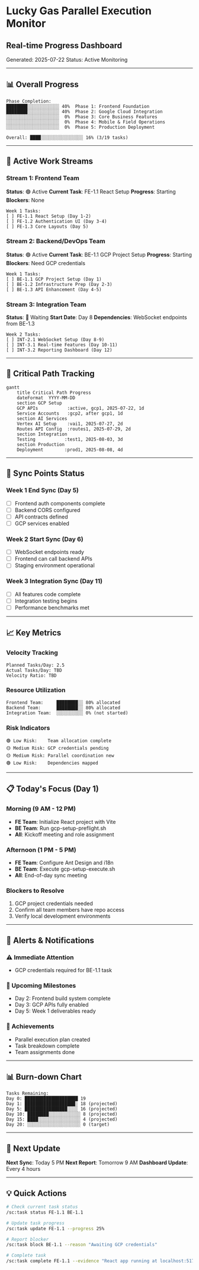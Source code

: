 # Lucky Gas Parallel Execution Monitor
## Real-time Progress Dashboard

Generated: 2025-07-22
Status: Active Monitoring

---

## 📊 Overall Progress

```
Phase Completion:
████████░░░░░░░░░░░░ 40%  Phase 1: Frontend Foundation
████████░░░░░░░░░░░░ 40%  Phase 2: Google Cloud Integration  
░░░░░░░░░░░░░░░░░░░░  0%  Phase 3: Core Business Features
░░░░░░░░░░░░░░░░░░░░  0%  Phase 4: Mobile & Field Operations
░░░░░░░░░░░░░░░░░░░░  0%  Phase 5: Production Deployment

Overall: ████░░░░░░░░░░░░░░░░ 16% (3/19 tasks)
```

---

## 🏃 Active Work Streams

### Stream 1: Frontend Team
**Status**: 🟢 Active
**Current Task**: FE-1.1 React Setup
**Progress**: Starting
**Blockers**: None

```
Week 1 Tasks:
[ ] FE-1.1 React Setup (Day 1-2)
[ ] FE-1.2 Authentication UI (Day 3-4)
[ ] FE-1.3 Core Layouts (Day 5)
```

### Stream 2: Backend/DevOps Team
**Status**: 🟢 Active
**Current Task**: BE-1.1 GCP Project Setup
**Progress**: Starting
**Blockers**: Need GCP credentials

```
Week 1 Tasks:
[ ] BE-1.1 GCP Project Setup (Day 1)
[ ] BE-1.2 Infrastructure Prep (Day 2-3)
[ ] BE-1.3 API Enhancement (Day 4-5)
```

### Stream 3: Integration Team
**Status**: 🔵 Waiting
**Start Date**: Day 8
**Dependencies**: WebSocket endpoints from BE-1.3

```
Week 2 Tasks:
[ ] INT-2.1 WebSocket Setup (Day 8-9)
[ ] INT-3.1 Real-time Features (Day 10-11)
[ ] INT-3.2 Reporting Dashboard (Day 12)
```

---

## 🎯 Critical Path Tracking

```mermaid
gantt
    title Critical Path Progress
    dateFormat  YYYY-MM-DD
    section GCP Setup
    GCP APIs           :active, gcp1, 2025-07-22, 1d
    Service Accounts   :gcp2, after gcp1, 1d
    section AI Services
    Vertex AI Setup    :vai1, 2025-07-27, 2d
    Routes API Config  :routes1, 2025-07-29, 2d
    section Integration
    Testing           :test1, 2025-08-03, 3d
    section Production
    Deployment        :prod1, 2025-08-08, 4d
```

---

## 🚦 Sync Points Status

### Week 1 End Sync (Day 5)
- [ ] Frontend auth components complete
- [ ] Backend CORS configured
- [ ] API contracts defined
- [ ] GCP services enabled

### Week 2 Start Sync (Day 6)
- [ ] WebSocket endpoints ready
- [ ] Frontend can call backend APIs
- [ ] Staging environment operational

### Week 3 Integration Sync (Day 11)
- [ ] All features code complete
- [ ] Integration testing begins
- [ ] Performance benchmarks met

---

## 📈 Key Metrics

### Velocity Tracking
```
Planned Tasks/Day: 2.5
Actual Tasks/Day: TBD
Velocity Ratio: TBD
```

### Resource Utilization
```
Frontend Team:     ████████░░ 80% allocated
Backend Team:      ████████░░ 80% allocated  
Integration Team:  ░░░░░░░░░░ 0% (not started)
```

### Risk Indicators
```
🟢 Low Risk:    Team allocation complete
🟡 Medium Risk: GCP credentials pending
🟡 Medium Risk: Parallel coordination new
🟢 Low Risk:    Dependencies mapped
```

---

## 📋 Today's Focus (Day 1)

### Morning (9 AM - 12 PM)
- **FE Team**: Initialize React project with Vite
- **BE Team**: Run gcp-setup-preflight.sh
- **All**: Kickoff meeting and role assignment

### Afternoon (1 PM - 5 PM)
- **FE Team**: Configure Ant Design and i18n
- **BE Team**: Execute gcp-setup-execute.sh
- **All**: End-of-day sync meeting

### Blockers to Resolve
1. GCP project credentials needed
2. Confirm all team members have repo access
3. Verify local development environments

---

## 🔔 Alerts & Notifications

### ⚠️ Immediate Attention
- GCP credentials required for BE-1.1 task

### 📌 Upcoming Milestones
- Day 2: Frontend build system complete
- Day 3: GCP APIs fully enabled
- Day 5: Week 1 deliverables ready

### 🎉 Achievements
- Parallel execution plan created
- Task breakdown complete
- Team assignments done

---

## 📊 Burn-down Chart

```
Tasks Remaining:
Day 0: ████████████████████ 19
Day 1: ███████████████████░ 18 (projected)
Day 5: ████████████████░░░░ 16 (projected)
Day 10: ████████░░░░░░░░░░░░ 8 (projected)
Day 15: ████░░░░░░░░░░░░░░░░ 4 (projected)
Day 20: ░░░░░░░░░░░░░░░░░░░░ 0 (target)
```

---

## 🔄 Next Update

**Next Sync**: Today 5 PM
**Next Report**: Tomorrow 9 AM
**Dashboard Update**: Every 4 hours

---

## 💡 Quick Actions

```bash
# Check current task status
/sc:task status FE-1.1 BE-1.1

# Update task progress
/sc:task update FE-1.1 --progress 25%

# Report blocker
/sc:task block BE-1.1 --reason "Awaiting GCP credentials"

# Complete task
/sc:task complete FE-1.1 --evidence "React app running at localhost:5173"
```
